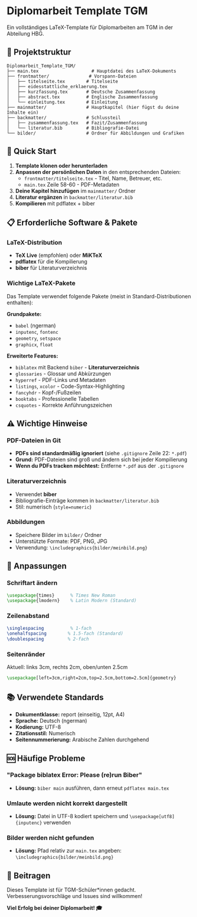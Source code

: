# Diplomarbeit Template TGM

Ein vollständiges LaTeX-Template für Diplomarbeiten am TGM in der Abteilung HBG.

## 📁 Projektstruktur

```
Diplomarbeit_Template_TGM/
├── main.tex                    # Hauptdatei des LaTeX-Dokuments
├── frontmatter/               # Vorspann-Dateien
│   ├── titelseite.tex        # Titelseite
│   ├── eidesstattliche_erklaerung.tex
│   ├── kurzfassung.tex       # Deutsche Zusammenfassung
│   ├── abstract.tex          # Englische Zusammenfassung
│   └── einleitung.tex        # Einleitung
├── mainmatter/               # Hauptkapitel (hier fügst du deine Inhalte ein)
├── backmatter/               # Schlussteil
│   ├── zusammenfassung.tex   # Fazit/Zusammenfassung
│   └── literatur.bib         # Bibliografie-Datei
└── bilder/                   # Ordner für Abbildungen und Grafiken
```

## 🚀 Quick Start

1. **Template klonen oder herunterladen**
2. **Anpassen der persönlichen Daten** in den entsprechenden Dateien:
   - `frontmatter/titelseite.tex` - Titel, Name, Betreuer, etc.
   - `main.tex` Zeile 58-60 - PDF-Metadaten
3. **Deine Kapitel hinzufügen** im `mainmatter/` Ordner
4. **Literatur ergänzen** in `backmatter/literatur.bib`
5. **Kompilieren** mit pdflatex + biber

## 📋 Erforderliche Software & Pakete

### LaTeX-Distribution
- **TeX Live** (empfohlen) oder **MiKTeX**
- **pdflatex** für die Kompilierung
- **biber** für Literaturverzeichnis

### Wichtige LaTeX-Pakete
Das Template verwendet folgende Pakete (meist in Standard-Distributionen enthalten):

**Grundpakete:**
- `babel` (ngerman)
- `inputenc`, `fontenc`
- `geometry`, `setspace`
- `graphicx`, `float`

**Erweiterte Features:**
- `biblatex` mit Backend `biber` - **Literaturverzeichnis**
- `glossaries` - Glossar und Abkürzungen
- `hyperref` - PDF-Links und Metadaten
- `listings`, `xcolor` - Code-Syntax-Highlighting
- `fancyhdr` - Kopf-/Fußzeilen
- `booktabs` - Professionelle Tabellen
- `csquotes` - Korrekte Anführungszeichen

## ⚠️ Wichtige Hinweise

### PDF-Dateien in Git
- **PDFs sind standardmäßig ignoriert** (siehe `.gitignore` Zeile 22: `*.pdf`)
- **Grund:** PDF-Dateien sind groß und ändern sich bei jeder Kompilierung
- **Wenn du PDFs tracken möchtest:** Entferne `*.pdf` aus der `.gitignore`

### Literaturverzeichnis
- Verwendet **biber**
- Bibliografie-Einträge kommen in `backmatter/literatur.bib`
- Stil: numerisch (`style=numeric`)

### Abbildungen
- Speichere Bilder im `bilder/` Ordner
- Unterstützte Formate: PDF, PNG, JPG
- Verwendung: `\includegraphics{bilder/meinbild.png}`

## 🎨 Anpassungen

### Schriftart ändern
```latex
\usepackage{times}      % Times New Roman
\usepackage{lmodern}    % Latin Modern (Standard)
```

### Zeilenabstand
```latex
\singlespacing          % 1-fach
\onehalfspacing        % 1.5-fach (Standard)
\doublespacing         % 2-fach
```

### Seitenränder
Aktuell: links 3cm, rechts 2cm, oben/unten 2.5cm
```latex
\usepackage[left=3cm,right=2cm,top=2.5cm,bottom=2.5cm]{geometry}
```

## 📚 Verwendete Standards

- **Dokumentklasse:** report (einseitig, 12pt, A4)
- **Sprache:** Deutsch (ngerman)
- **Kodierung:** UTF-8
- **Zitationsstil:** Numerisch
- **Seitennummerierung:** Arabische Zahlen durchgehend

## 🆘 Häufige Probleme

### "Package biblatex Error: Please (re)run Biber"
- **Lösung:** `biber main` ausführen, dann erneut `pdflatex main.tex`

### Umlaute werden nicht korrekt dargestellt
- **Lösung:** Datei in UTF-8 kodiert speichern und `\usepackage[utf8]{inputenc}` verwenden

### Bilder werden nicht gefunden
- **Lösung:** Pfad relativ zur `main.tex` angeben: `\includegraphics{bilder/meinbild.png}`

## 🤝 Beitragen

Dieses Template ist für TGM-Schüler*innen gedacht. Verbesserungsvorschläge und Issues sind willkommen!


**Viel Erfolg bei deiner Diplomarbeit! 🎓**